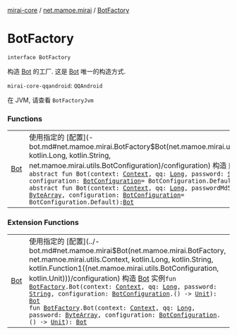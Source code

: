 [mirai-core](../../index.md) / [net.mamoe.mirai](../index.md) / [BotFactory](./index.md)

# BotFactory

`interface BotFactory`

构造 [Bot](-bot.md) 的工厂. 这是 [Bot](-bot.md) 唯一的构造方式.

`mirai-core-qqandroid`: `QQAndroid`

在 JVM, 请查看 `BotFactoryJvm`

### Functions
|||
|:----------------------------------------------------------------------------------------|:---------------------------------------------------------------------------------------------------------------------------------------------------------------------------------------------------------|
| [Bot](-bot.md) | 使用指定的 [配置](-bot.md#net.mamoe.mirai.BotFactory$Bot(net.mamoe.mirai.utils.Context, kotlin.Long, kotlin.String, net.mamoe.mirai.utils.BotConfiguration)/configuration) 构造 [Bot](../-bot/index.md) 实例`abstract fun Bot(context: `[`Context`](../../net.mamoe.mirai.utils/-context/index.md)`, qq: `[`Long`](https://kotlinlang.org/api/latest/jvm/stdlib/kotlin/-long/index.html)`, password: `[`String`](https://kotlinlang.org/api/latest/jvm/stdlib/kotlin/-string/index.html)`, configuration: `[`BotConfiguration`](../../net.mamoe.mirai.utils/-bot-configuration/index.md)` = BotConfiguration.Default): `[`Bot`](../-bot/index.md)<br>`abstract fun Bot(context: `[`Context`](../../net.mamoe.mirai.utils/-context/index.md)`, qq: `[`Long`](https://kotlinlang.org/api/latest/jvm/stdlib/kotlin/-long/index.html)`, passwordMd5: `[`ByteArray`](https://kotlinlang.org/api/latest/jvm/stdlib/kotlin/-byte-array/index.html)`, configuration: `[`BotConfiguration`](../../net.mamoe.mirai.utils/-bot-configuration/index.md)` = BotConfiguration.Default): `[`Bot`](../-bot/index.md) |

### Extension Functions
|||
|:----------------------------------------------------------------------------------------|:---------------------------------------------------------------------------------------------------------------------------------------------------------------------------------------------------------|
| [Bot](../-bot.md) | 使用指定的 [配置](../-bot.md#net.mamoe.mirai$Bot(net.mamoe.mirai.BotFactory, net.mamoe.mirai.utils.Context, kotlin.Long, kotlin.String, kotlin.Function1((net.mamoe.mirai.utils.BotConfiguration, kotlin.Unit)))/configuration) 构造 [Bot](../-bot/index.md) 实例`fun `[`BotFactory`](./index.md)`.Bot(context: `[`Context`](../../net.mamoe.mirai.utils/-context/index.md)`, qq: `[`Long`](https://kotlinlang.org/api/latest/jvm/stdlib/kotlin/-long/index.html)`, password: `[`String`](https://kotlinlang.org/api/latest/jvm/stdlib/kotlin/-string/index.html)`, configuration: `[`BotConfiguration`](../../net.mamoe.mirai.utils/-bot-configuration/index.md)`.() -> `[`Unit`](https://kotlinlang.org/api/latest/jvm/stdlib/kotlin/-unit/index.html)`): `[`Bot`](../-bot/index.md)<br>`fun `[`BotFactory`](./index.md)`.Bot(context: `[`Context`](../../net.mamoe.mirai.utils/-context/index.md)`, qq: `[`Long`](https://kotlinlang.org/api/latest/jvm/stdlib/kotlin/-long/index.html)`, password: `[`ByteArray`](https://kotlinlang.org/api/latest/jvm/stdlib/kotlin/-byte-array/index.html)`, configuration: `[`BotConfiguration`](../../net.mamoe.mirai.utils/-bot-configuration/index.md)`.() -> `[`Unit`](https://kotlinlang.org/api/latest/jvm/stdlib/kotlin/-unit/index.html)`): `[`Bot`](../-bot/index.md) |

